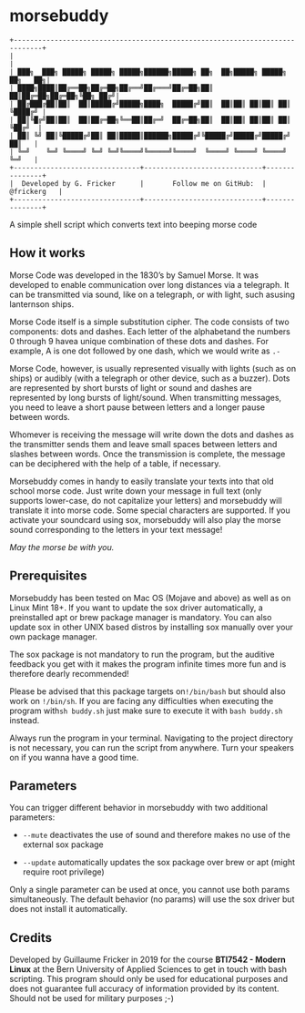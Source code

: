 # morsebuddy

```
+-----------------------------------------------------------------------------+
|                                                                             |
| ███╗  ███╗ █████╗ █████╗ █████╗██████╗█████╗ ██╗  ██╗█████╗ █████╗ ██╗   ██╗|
| ████╗████║██╔══██╗██╔═██╗██╔══╝██╔═══╝██╔═██╗██║  ██║██╔═██╗██╔═██╗╚██╗ ██╔╝|
| ██╔███╔██║██║  ██║█████╔╝█████╗████╗  █████╔╝██║  ██║██║ ██║██║ ██║ ╚████╔╝ |
| ██║╚█╔╝██║██║  ██║██╔═██╗╚══██║██╔═╝  ██╔═██╗██║  ██║██║ ██║██║ ██║  ╚██╔╝  |
| ██║ ╚╝ ██║╚█████╔╝██║ ██║█████║██████╗█████╔╝╚█████╔╝█████╔╝█████╔╝   ██║   |
| ╚═╝    ╚═╝ ╚════╝ ╚═╝ ╚═╝╚════╝╚═════╝╚════╝  ╚════╝ ╚════╝ ╚════╝    ╚═╝   |
+-------------------------------+-----------------------------+---------------+
|  Developed by G. Fricker      |       Follow me on GitHub:  |   @frickerg   |
+-------------------------------+-----------------------------+---------------+
```

A simple shell script which converts text into beeping morse code

## How it works

Morse Code was developed in the 1830’s by Samuel Morse. It was developed to enable communication over long distances via a telegraph. It can be transmitted via sound, like on a telegraph, or with light, such asusing lanternson ships.

Morse Code itself is a simple substitution cipher. The code consists of two components: dots and dashes. Each letter of the alphabetand the numbers 0 through 9 havea unique combination of these dots and dashes. For example, A is one dot followed by one dash, which we would write as `.-`

Morse Code, however, is usually represented visually with lights (such as on ships) or audibly (with a telegraph or other device, such as a buzzer). Dots are represented by short bursts of light or sound and dashes are represented by long bursts of light/sound. When transmitting messages, you need to leave a short pause between letters and a longer pause between words.

Whomever is receiving the message will write down the dots and dashes as the transmitter sends them and leave small spaces between letters and slashes between words. Once the transmission is complete, the message can be deciphered with the help of a table, if necessary.

Morsebuddy comes in handy to easily translate your texts into that old school morse code. Just write down your message in full text (only supports lower-case, do not capitalize your letters) and morsebuddy will translate it into morse code. Some special characters are supported. If you activate your soundcard using sox, morsebuddy will also play the morse sound corresponding to the letters in your text message!

*May the morse be with you.*

## Prerequisites

Morsebuddy has been tested on Mac OS (Mojave and above) as well as on Linux Mint 18+. If you want to update the sox driver automatically, a preinstalled apt or brew package manager is mandatory. You can also update sox in other UNIX based distros by installing sox manually over your own package manager.

The sox package is not mandatory to run the program, but the auditive feedback you get with it makes the program infinite times more fun and is therefore dearly recommended!

Please be advised that this package targets on`!/bin/bash` but should also work on `!/bin/sh`. If you are facing any difficulties when executing the program with`sh buddy.sh` just make sure to execute it with `bash buddy.sh` instead.

Always run the program in your terminal. Navigating to the project directory is not necessary, you can run the script from anywhere. Turn your speakers on if you wanna have a good time.

## Parameters

You can trigger different behavior in morsebuddy with two additional parameters:

- `--mute` deactivates the use of sound and therefore makes no use of the external sox package

- `--update` automatically updates the sox package over brew or apt (might require root privilege)

Only a single parameter can be used at once, you cannot use both params simultaneously. The default behavior (no params) will use the sox driver but does not install it automatically.

## Credits

Developed by Guillaume Fricker in 2019 for the course **BTI7542 - Modern Linux** at the Bern University of Applied Sciences to get in touch with bash scripting. This program should only be used for educational purposes and does not guarantee full accuracy of information provided by its content. Should not be used for military purposes ;-)


